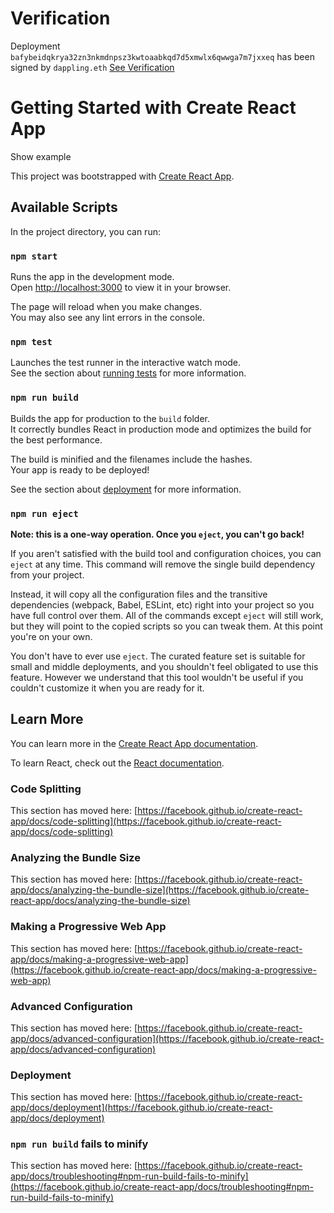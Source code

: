# Verification
Deployment `bafybeidqkrya32zn3nkmdnpsz3kwtoaabkqd7d5xmwlx6qwwga7m7jxxeq` has been signed by `dappling.eth` [See Verification](https://signer.is/verify/JTdCJTIyY2xhaW1lZF9tZXNzYWdlJTIyJTNBJTIyYmFmeWJlaWRxa3J5YTMyem4zbmttZG5wc3oza3d0b2FhYmtxZDdkNXhtd2x4NnF3d2dhN203anh4ZXElMjIlMkMlMjJzaWduZWRfbWVzc2FnZSUyMiUzQSUyMjB4MGJlNDAxZjcwMWQ0YzQ5OWVmZDZiZGYzZjQzZWRmZTNjZTM5ZmVjYTZlYzI0M2NhODBhY2JhNWFhYjQ2MDVjZTJjNjZlMWQ1YWJkN2UxMzM3ZTc4ZTBmOGUxNWUyMzFmNjFlNzZhMDIwMDNkNjM2Y2I2NmRlNjA1OTEwOGYxMzgxYyUyMiUyQyUyMmNsYWltZWRfc2lnbmF0b3J5JTIyJTNBJTIyMHgxZjkyMzkwRWNkNDY2MzQ1Q2RlODJkZTk3REI4OTFEMDZFOWNFQTE5JTIyJTdE)

# Getting Started with Create React App

Show example

This project was bootstrapped with [Create React App](https://github.com/facebook/create-react-app).

## Available Scripts

In the project directory, you can run:

### `npm start`

Runs the app in the development mode.\
Open [http://localhost:3000](http://localhost:3000) to view it in your browser.

The page will reload when you make changes.\
You may also see any lint errors in the console.

### `npm test`

Launches the test runner in the interactive watch mode.\
See the section about [running tests](https://facebook.github.io/create-react-app/docs/running-tests) for more information.

### `npm run build`

Builds the app for production to the `build` folder.\
It correctly bundles React in production mode and optimizes the build for the best performance.

The build is minified and the filenames include the hashes.\
Your app is ready to be deployed!

See the section about [deployment](https://facebook.github.io/create-react-app/docs/deployment) for more information.

### `npm run eject`

**Note: this is a one-way operation. Once you `eject`, you can't go back!**

If you aren't satisfied with the build tool and configuration choices, you can `eject` at any time. This command will remove the single build dependency from your project.

Instead, it will copy all the configuration files and the transitive dependencies (webpack, Babel, ESLint, etc) right into your project so you have full control over them. All of the commands except `eject` will still work, but they will point to the copied scripts so you can tweak them. At this point you're on your own.

You don't have to ever use `eject`. The curated feature set is suitable for small and middle deployments, and you shouldn't feel obligated to use this feature. However we understand that this tool wouldn't be useful if you couldn't customize it when you are ready for it.

## Learn More

You can learn more in the [Create React App documentation](https://facebook.github.io/create-react-app/docs/getting-started).

To learn React, check out the [React documentation](https://reactjs.org/).

### Code Splitting

This section has moved here: [https://facebook.github.io/create-react-app/docs/code-splitting](https://facebook.github.io/create-react-app/docs/code-splitting)

### Analyzing the Bundle Size

This section has moved here: [https://facebook.github.io/create-react-app/docs/analyzing-the-bundle-size](https://facebook.github.io/create-react-app/docs/analyzing-the-bundle-size)

### Making a Progressive Web App

This section has moved here: [https://facebook.github.io/create-react-app/docs/making-a-progressive-web-app](https://facebook.github.io/create-react-app/docs/making-a-progressive-web-app)

### Advanced Configuration

This section has moved here: [https://facebook.github.io/create-react-app/docs/advanced-configuration](https://facebook.github.io/create-react-app/docs/advanced-configuration)

### Deployment

This section has moved here: [https://facebook.github.io/create-react-app/docs/deployment](https://facebook.github.io/create-react-app/docs/deployment)

### `npm run build` fails to minify

This section has moved here: [https://facebook.github.io/create-react-app/docs/troubleshooting#npm-run-build-fails-to-minify](https://facebook.github.io/create-react-app/docs/troubleshooting#npm-run-build-fails-to-minify)
